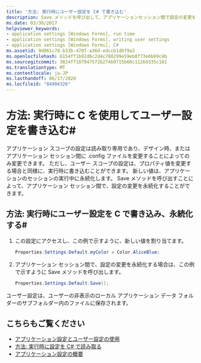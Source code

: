 ```yaml
---
title: '方法: 実行時にユーザー設定を C# で書き込む'
description: Save メソッドを呼び出して、アプリケーションセッション間で設定の変更を永続化することで、実行時に設定を C# で記述する方法について説明します。
ms.date: 03/30/2017
helpviewer_keywords:
- application settings [Windows Forms], run time
- application settings [Windows Forms], writing user settings
- application settings [Windows Forms], C#
ms.assetid: 9d061c7d-b33b-470f-a36d-edccb1d6f9a3
ms.openlocfilehash: 6154ff1b92d6c2d4c788299e59eb8f73e6b69c4b
ms.sourcegitcommit: 3824ff187947572b274b9715b60c11269335c181
ms.translationtype: MT
ms.contentlocale: ja-JP
ms.lasthandoff: 06/17/2020
ms.locfileid: "84904326"
---
```

# <a name="how-to-write-user-settings-at-run-time-with-c"></a>方法: 実行時に C を使用してユーザー設定を書き込む\#

アプリケーション スコープの設定は読み取り専用であり、デザイン時、またはアプリケーション セッション間に .config ファイルを変更することによってのみ変更できます。 ただし、ユーザー スコープの設定は、プロパティ値を変更する場合と同様に、実行時に書き込むことができます。 新しい値は、アプリケーションのセッションの実行中に永続化します。 Save メソッドを呼び出すことによって、アプリケーション セッション間で、設定の変更を永続化することができます。  
  
## <a name="how-to-write-and-persist-user-settings-at-run-time-with-c"></a>方法: 実行時にユーザー設定を C で書き込み、永続化する\#
  
1. この設定にアクセスし、この例で示すように、新しい値を割り当てます。  
  
   ```csharp
   Properties.Settings.Default.myColor = Color.AliceBlue;  
   ```  
  
2. アプリケーション セッション間で、設定の変更を永続化する場合は、この例で示すように Save メソッドを呼び出します。  
  
    ```csharp
    Properties.Settings.Default.Save();  
    ```  
  
ユーザー設定は、ユーザーの非表示のローカル アプリケーション データ フォルダーのサブフォルダー内のファイルに保存されます。  
  
## <a name="see-also"></a>こちらもご覧ください

- [アプリケーション設定とユーザー設定の使用](using-application-settings-and-user-settings.md)
- [方法: 実行時に設定を C# で読み取る](how-to-read-settings-at-run-time-with-csharp.md)
- [アプリケーション設定の概要](application-settings-overview.md)
